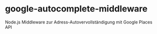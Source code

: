 # google-autocomplete-middleware
Node.js Middleware zur Adress-Autovervollständigung mit Google Places API
